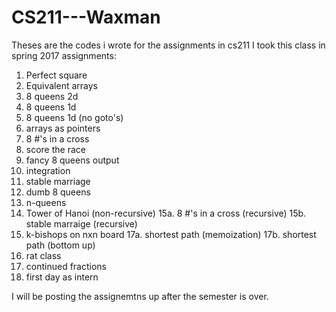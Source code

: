 # CS211---Waxman
Theses are the codes i wrote for the assignments in cs211
I took this class in spring 2017
assignments:
1.  Perfect square
2.  Equivalent arrays
3.  8 queens 2d
4.  8 queens 1d
5.  8 queens 1d (no goto's)
6.  arrays as pointers
7.  8 #'s in a cross
8.  score the race
9.  fancy 8 queens output
10. integration
11. stable marriage
12. dumb 8 queens
13. n-queens
14. Tower of Hanoi (non-recursive)
15a. 8 #'s in a cross (recursive)
15b. stable marraige (recursive)
16. k-bishops on nxn board 
17a. shortest path (memoization)
17b. shortest path (bottom up)
18. rat class
19. continued fractions
20. first day as intern

I will be posting the assignemtns up after the semester is over.
